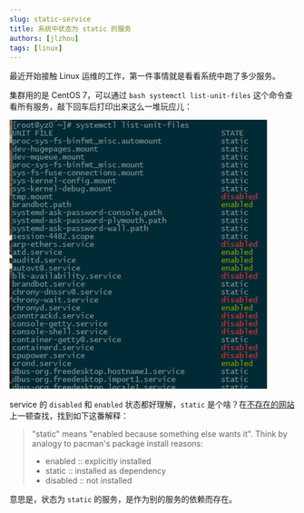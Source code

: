 ```yaml
---
slug: static-service
title: 系统中状态为 static 的服务
authors: [jlzhou]
tags: [linux]
---
```


最近开始接触 Linux 运维的工作，第一件事情就是看看系统中跑了多少服务。

集群用的是 CentOS 7，可以通过 ```bash systemctl list-unit-files``` 这个命令查看所有服务，敲下回车后打印出来这么一堆玩应儿：

![services](./services.png "services")

service 的 `disabled` 和 `enabled` 状态都好理解，`static` 是个啥？在[不存在的网站][1]上一顿查找，找到如下这番解释：

> "static" means "enabled because something else wants it". Think by analogy to pacman's package install reasons:
>
> - enabled :: explicitly installed
> - static :: installed as dependency
> - disabled :: not installed

意思是，状态为 `static` 的服务，是作为别的服务的依赖而存在。

[1]: https://bbs.archlinux.org/viewtopic.php?id=147964 "systemd 'static' unit file state"
